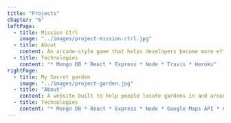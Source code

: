 ```yaml
---
title: "Projects"
chapter: "6"
leftPage:
  - title: Mission Ctrl
    image: "../images/project-mission-ctrl.jpg"
  - title: About
    content: An arcade-style game that helps developers become more efficient coders by teaching VS code short cuts.
  - title: Technologies
    content: "* Mongo DB * React * Express * Node * Travis * Heroku"
rightPage:
  - title: My Secret garden
    image: "../images/project-garden.jpg"
  - title: "About"
    content: A website built to help people locate gardens in and around London.
  - title: Technologies
    content: "* Mongo DB * React * Express * Node * Google Maps API * CircleCI * Netlify"
---
```

